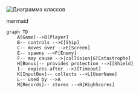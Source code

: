 ![Диаграмма классов](http://www.plantuml.com/plantuml/proxy?cache=no&src=https://raw.githubusercontent.com/DoNik226/software_development/main/docs/class.iuml)

mermaid
```
graph TD
    A[Game]-->B[Player]
    B-- controls -->C[Ship]
    C-- moves over -->E[Screen]
    E-- spawns -->F[Enemy]
    F-- may cause -->|collision|G[Catastrophe]
    H[Bonus]-- provides protection -->I[Shield]
    I-- expires after -->J[Timeout]
    K[InputBox]-- collects -->L[UserName]
    L-- used by -->A
    M[Records]-- stores -->N[HighScores]
```
